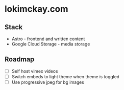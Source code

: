 # lokimckay.com

## Stack

- Astro - frontend and written content
- Google Cloud Storage - media storage

## Roadmap

- [ ] Self host vimeo videos
- [ ] Switch embeds to light theme when theme is toggled
- [ ] Use progressive jpeg for bg images
